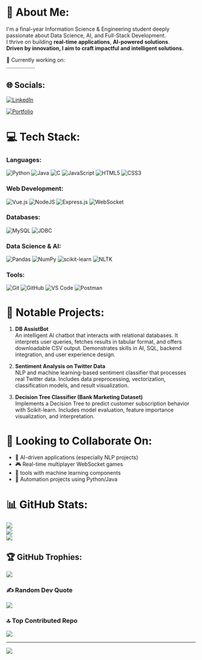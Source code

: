 # 💫 About Me:
I'm a final-year Information Science & Engineering student deeply passionate about Data Science, AI, and Full-Stack Development.  
I thrive on building **real-time applications**, **AI-powered solutions**.  
**Driven by innovation, I aim to craft impactful and intelligent solutions.**

🔭 Currently working on:  
................... 

## 🌐 Socials:
[![LinkedIn](https://img.shields.io/badge/LinkedIn-%230077B5.svg?logo=linkedin&logoColor=white)](https://www.linkedin.com/in/aghar-usmankt/)  

[![Portfolio](https://img.shields.io/badge/Portfolio-%23000000.svg?style=for-the-badge&logo=firefox&logoColor=white)](https://aghar-usman.github.io/my-portfolio/)  

# 💻 Tech Stack:
### Languages:
![Python](https://img.shields.io/badge/python-3670A0?style=for-the-badge&logo=python&logoColor=ffdd54) 
![Java](https://img.shields.io/badge/java-%23ED8B00.svg?style=for-the-badge&logo=openjdk&logoColor=white)
![C](https://img.shields.io/badge/c-%2300599C.svg?style=for-the-badge&logo=c&logoColor=white) 
![JavaScript](https://img.shields.io/badge/javascript-%23323330.svg?style=for-the-badge&logo=javascript&logoColor=%23F7DF1E)
![HTML5](https://img.shields.io/badge/html5-%23E34F26.svg?style=for-the-badge&logo=html5&logoColor=white)
![CSS3](https://img.shields.io/badge/css3-%231572B6.svg?style=for-the-badge&logo=css3&logoColor=white)

### Web Development:
![Vue.js](https://img.shields.io/badge/vuejs-%2335495e.svg?style=for-the-badge&logo=vue.js&logoColor=%234FC08D)
![NodeJS](https://img.shields.io/badge/node.js-6DA55F?style=for-the-badge&logo=node.js&logoColor=white)
![Express.js](https://img.shields.io/badge/express.js-%23404d59.svg?style=for-the-badge&logo=express&logoColor=%2361DAFB)
![WebSocket](https://img.shields.io/badge/WebSocket-%23000000.svg?style=for-the-badge&logo=websocket&logoColor=white)

### Databases:
![MySQL](https://img.shields.io/badge/mysql-4479A1.svg?style=for-the-badge&logo=mysql&logoColor=white)
![JDBC](https://img.shields.io/badge/JDBC-%23007396.svg?style=for-the-badge&logo=java&logoColor=white)

### Data Science & AI:
![Pandas](https://img.shields.io/badge/pandas-%23150458.svg?style=for-the-badge&logo=pandas&logoColor=white)
![NumPy](https://img.shields.io/badge/numpy-%23013243.svg?style=for-the-badge&logo=numpy&logoColor=white)
![scikit-learn](https://img.shields.io/badge/scikit--learn-%23F7931E.svg?style=for-the-badge&logo=scikit-learn&logoColor=white)
![NLTK](https://img.shields.io/badge/NLTK-%23000000.svg?style=for-the-badge&logo=python&logoColor=white)

### Tools:
![Git](https://img.shields.io/badge/git-%23F05033.svg?style=for-the-badge&logo=git&logoColor=white)
![GitHub](https://img.shields.io/badge/github-%23121011.svg?style=for-the-badge&logo=github&logoColor=white)
![VS Code](https://img.shields.io/badge/vscode-%23007ACC.svg?style=for-the-badge&logo=visual-studio-code&logoColor=white)
![Postman](https://img.shields.io/badge/Postman-FF6C37?style=for-the-badge&logo=postman&logoColor=white)

# 🚀 Notable Projects:

1. **DB AssistBot**  
   An intelligent AI chatbot that interacts with relational databases. It interprets user queries, fetches results in tabular format, and offers downloadable CSV output. Demonstrates skills in AI, SQL, backend integration, and user experience design.

2. **Sentiment Analysis on Twitter Data**  
   NLP and machine learning-based sentiment classifier that processes real Twitter data. Includes data preprocessing, vectorization, classification models, and result visualization.

3. **Decision Tree Classifier (Bank Marketing Dataset)**  
   Implements a Decision Tree to predict customer subscription behavior with Scikit-learn. Includes model evaluation, feature importance visualization, and interpretation.

# 🤝 Looking to Collaborate On:
- 🎯 AI-driven applications (especially NLP projects)  
- 🎮 Real-time multiplayer WebSocket games  
- 🔐 tools with machine learning components  
- 🤖 Automation projects using Python/Java  

# 📊 GitHub Stats:
![](https://github-readme-stats.vercel.app/api?username=aghar-usman&theme=react&hide_border=false&include_all_commits=false&count_private=false)<br/>
![](https://github-readme-streak-stats.herokuapp.com/?user=aghar-usman&theme=react&hide_border=false)<br/>
![](https://github-readme-stats.vercel.app/api/top-langs/?username=aghar-usman&theme=react&hide_border=false&include_all_commits=false&count_private=false&layout=compact)

## 🏆 GitHub Trophies:
![](https://github-profile-trophy.vercel.app/?username=aghar-usman&theme=radical&no-frame=false&no-bg=true&margin-w=4)

### ✍️ Random Dev Quote
![](https://quotes-github-readme.vercel.app/api?type=horizontal&theme=radical)

### 🔝 Top Contributed Repo
![](https://github-contributor-stats.vercel.app/api?username=aghar-usman&limit=5&theme=dark&combine_all_yearly_contributions=true)

---
[![](https://visitcount.itsvg.in/api?id=SanjayChoodamani&icon=2&color=0)](https://visitcount.itsvg.in)

<!-- Proudly created ✍️ by Aghar Usman -->
